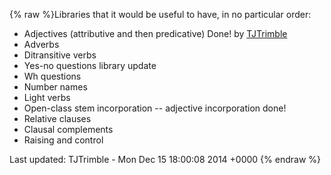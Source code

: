 {% raw %}Libraries that it would be useful to have, in no particular order:

- <span class="strike">Adjectives (attributive and then
predicative)</span> Done! by
[TJTrimble](http://moin.delph-in.net/TJTrimble)
- Adverbs
- Ditransitive verbs
- Yes-no questions library update
- Wh questions
- Number names
- Light verbs
- Open-class stem incorporation -- adjective incorporation done!
- Relative clauses
- Clausal complements
- Raising and control

Last updated: TJTrimble - Mon Dec 15 18:00:08 2014 +0000
{% endraw %}